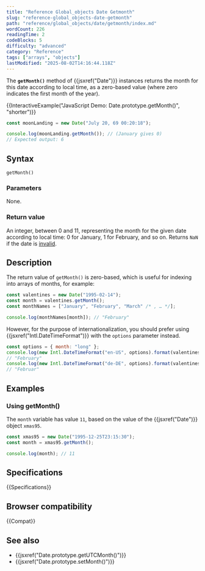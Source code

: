 ```yaml
---
title: "Reference Global_objects Date Getmonth"
slug: "reference-global_objects-date-getmonth"
path: "reference/global_objects/date/getmonth/index.md"
wordCount: 226
readingTime: 2
codeBlocks: 5
difficulty: "advanced"
category: "Reference"
tags: ["arrays", "objects"]
lastModified: "2025-08-02T14:16:44.118Z"
---
```



The **`getMonth()`** method of {{jsxref("Date")}} instances returns the month for this date according to local time, as a zero-based value (where zero indicates the first month of the year).

{{InteractiveExample("JavaScript Demo: Date.prototype.getMonth()", "shorter")}}

```js interactive-example
const moonLanding = new Date("July 20, 69 00:20:18");

console.log(moonLanding.getMonth()); // (January gives 0)
// Expected output: 6
```

## Syntax

```js-nolint
getMonth()
```

### Parameters

None.

### Return value

An integer, between 0 and 11, representing the month for the given date according to local time: 0 for January, 1 for February, and so on. Returns `NaN` if the date is [invalid](/en-US/docs/Web/JavaScript/Reference/Global_Objects/Date#the_epoch_timestamps_and_invalid_date).

## Description

The return value of `getMonth()` is zero-based, which is useful for indexing into arrays of months, for example:

```js
const valentines = new Date("1995-02-14");
const month = valentines.getMonth();
const monthNames = ["January", "February", "March" /* , … */];

console.log(monthNames[month]); // "February"
```

However, for the purpose of internationalization, you should prefer using {{jsxref("Intl.DateTimeFormat")}} with the `options` parameter instead.

```js
const options = { month: "long" };
console.log(new Intl.DateTimeFormat("en-US", options).format(valentines));
// "February"
console.log(new Intl.DateTimeFormat("de-DE", options).format(valentines));
// "Februar"
```

## Examples

### Using getMonth()

The `month` variable has value `11`, based on the value of the {{jsxref("Date")}} object `xmas95`.

```js
const xmas95 = new Date("1995-12-25T23:15:30");
const month = xmas95.getMonth();

console.log(month); // 11
```

## Specifications

{{Specifications}}

## Browser compatibility

{{Compat}}

## See also

- {{jsxref("Date.prototype.getUTCMonth()")}}
- {{jsxref("Date.prototype.setMonth()")}}
